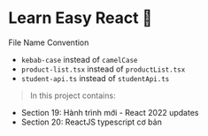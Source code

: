 # Learn Easy React 🎉

File Name Convention

- `kebab-case` instead of `camelCase`
- `product-list.tsx` instead of `productList.tsx`
- `student-api.ts` instead of `studentApi.ts`

> In this project contains:

- Section 19: Hành trình mới - React 2022 updates
- Section 20: ReactJS typescript cơ bản
